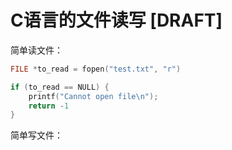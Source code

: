 # C语言的文件读写 [DRAFT]


简单读文件：
```c
FILE *to_read = fopen("test.txt", "r")

if (to_read == NULL) {
    printf("Cannot open file\n");
    return -1
}
```

简单写文件：
```c

```